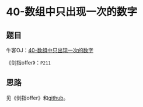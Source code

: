 # 40-数组中只出现一次的数字

## 题目

牛客OJ：[40-数组中只出现一次的数字](https://www.nowcoder.com/practice/e02fdb54d7524710a7d664d082bb7811?tpId=13&tqId=11193&rp=1&ru=%2Fta%2Fcoding-interviews&qru=%2Fta%2Fcoding-interviews%2Fquestion-ranking&tPage=2)


《剑指offer》：`P211`

## 思路
见《剑指offer》和[github](https://github.com/gatieme/CodingInterviews/blob/6dbdd4339abc8a1283654f6449b59e945cebc346/040-%E6%95%B0%E7%BB%84%E4%B8%AD%E5%8F%AA%E5%87%BA%E7%8E%B0%E4%B8%80%E6%AC%A1%E7%9A%84%E6%95%B0%E5%AD%97/README.md)。